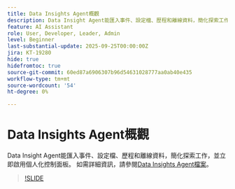 ```yaml
---
title: Data Insights Agent概觀
description: Data Insight Agent能匯入事件、設定檔、歷程和離線資料，簡化探索工作，並立即啟用個人化控制面板。
feature: AI Assistant
role: User, Developer, Leader, Admin
level: Beginner
last-substantial-update: 2025-09-25T00:00:00Z
jira: KT-19280
hide: true
hidefromtoc: true
source-git-commit: 60ed87a6906307b96d54631028777aa0ab40e435
workflow-type: tm+mt
source-wordcount: '54'
ht-degree: 0%

---
```


# Data Insights Agent概觀

Data Insight Agent能匯入事件、設定檔、歷程和離線資料，簡化探索工作，並立即啟用個人化控制面板。 如需詳細資訊，請參閱[Data Insights Agent檔案](https://experienceleague.adobe.com/zh-hant/docs/analytics-platform/using/cja-overview/cja-b2c-overview/data-analysis-ai)。

>[!SLIDE](data-insights-agent-overview)
